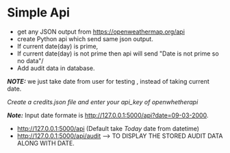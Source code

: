 # Simple Api

* get any JSON output from https://openweathermap.org/api
* create Python api which send same json output.
* If current date(day) is prime,
* If current date(day) is not prime then api will send "Date is not prime so no data"/
* Add audit data in database.

**_NOTE:_**  we just take date from user for testing , instead of taking current date.

*Create a credits.json file and enter your api_key of openwhetherapi*

**_Note:_** Input date formate is http://127.0.0.1:5000/api?date=09-03-2000.
* http://127.0.0.1:5000/api (Default take *Today* date from datetime)
* http://127.0.0.1:5000/api/audit --> TO DISPLAY THE STORED AUDIT DATA ALONG WITH DATE.